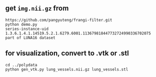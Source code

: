 ## get `img.nii.gz` from 
```
https://github.com/pangyuteng/frangi-filter.git
python demo.py
series-instance-uid 
1.3.6.1.4.1.14519.5.2.1.6279.6001.113679818447732724990336702075
part of LUNA16 dataset
```
## for visualization, convert to .vtk or .stl
```
cd ../polydata
python gen_vtk.py lung_vessels.nii.gz lung_vessels.stl
```